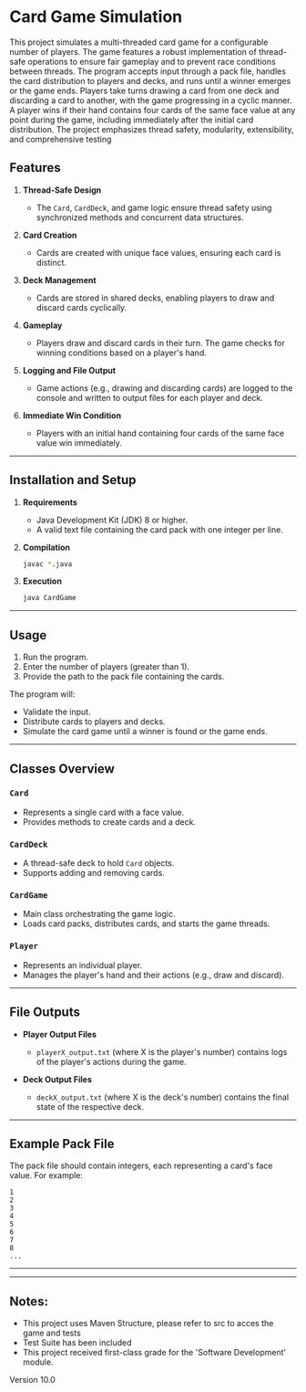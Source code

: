 # Card Game Simulation

This project simulates a multi-threaded card game for a configurable number of players. The game features a robust implementation of thread-safe operations to ensure fair gameplay and to prevent race conditions between threads. The program accepts input through a pack file, handles the card distribution to players and decks, and runs until a winner emerges or the game ends. Players take turns drawing a card from one deck and discarding a card to another, with the game progressing in a cyclic manner. A player wins if their hand contains four cards of the same face value at any point during the game, including immediately after the initial card distribution. The project emphasizes thread safety, modularity, extensibility, and comprehensive testing

## Features

1. **Thread-Safe Design**  
   - The `Card`, `CardDeck`, and game logic ensure thread safety using synchronized methods and concurrent data structures.

2. **Card Creation**  
   - Cards are created with unique face values, ensuring each card is distinct.

3. **Deck Management**  
   - Cards are stored in shared decks, enabling players to draw and discard cards cyclically.

4. **Gameplay**  
   - Players draw and discard cards in their turn. The game checks for winning conditions based on a player's hand.

5. **Logging and File Output**  
   - Game actions (e.g., drawing and discarding cards) are logged to the console and written to output files for each player and deck.

6. **Immediate Win Condition**  
   - Players with an initial hand containing four cards of the same face value win immediately.

---

## Installation and Setup

1. **Requirements**
   - Java Development Kit (JDK) 8 or higher.
   - A valid text file containing the card pack with one integer per line.

2. **Compilation**
   ```bash
   javac *.java
   ```

3. **Execution**
   ```bash
   java CardGame
   ```

---

## Usage

1. Run the program.
2. Enter the number of players (greater than 1).
3. Provide the path to the pack file containing the cards.

The program will:
- Validate the input.
- Distribute cards to players and decks.
- Simulate the card game until a winner is found or the game ends.

---

## Classes Overview

### `Card`
- Represents a single card with a face value.
- Provides methods to create cards and a deck.

### `CardDeck`
- A thread-safe deck to hold `Card` objects.
- Supports adding and removing cards.

### `CardGame`
- Main class orchestrating the game logic.
- Loads card packs, distributes cards, and starts the game threads.

### `Player`
- Represents an individual player.
- Manages the player's hand and their actions (e.g., draw and discard).

---

## File Outputs

- **Player Output Files**  
  - `playerX_output.txt` (where X is the player's number) contains logs of the player's actions during the game.

- **Deck Output Files**  
  - `deckX_output.txt` (where X is the deck's number) contains the final state of the respective deck.

---

## Example Pack File

The pack file should contain integers, each representing a card's face value. For example:

```
1
2
3
4
5
6
7
8
...
```

---

---

## Notes: 
- This project uses Maven Structure, please refer to src to acces the game and tests
- Test Suite has been included
- This project received first-class grade for the 'Software Development' module. 

Version 10.0
